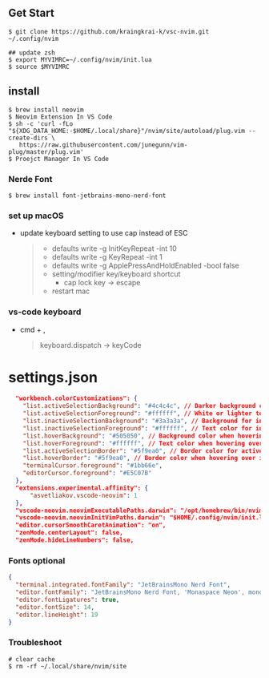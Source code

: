 ## Get Start

```
$ git clone https://github.com/kraingkrai-k/vsc-nvim.git ~/.config/nvim

## update zsh
$ export MYVIMRC=~/.config/nvim/init.lua
$ source $MYVIMRC

```

## install

```
$ brew install neovim
$ Neovim Extension In VS Code
$ sh -c 'curl -fLo "${XDG_DATA_HOME:-$HOME/.local/share}"/nvim/site/autoload/plug.vim --create-dirs \
   https://raw.githubusercontent.com/junegunn/vim-plug/master/plug.vim'
$ Proejct Manager In VS Code
```

### Nerde Font

```
$ brew install font-jetbrains-mono-nerd-font
```

### set up macOS

- update keyboard setting to use cap instead of ESC
  > - defaults write -g InitKeyRepeat -int 10
  > - defaults write -g KeyRepeat -int 1
  > - defaults write -g ApplePressAndHoldEnabled -bool false
  > - setting/modifier key/keyboard shortcut
  >   - cap lock key -> escape
  > - restart mac

### vs-code keyboard

- cmd + ,
  > keyboard.dispatch -> keyCode

# settings.json

```json
  "workbench.colorCustomizations": {
    "list.activeSelectionBackground": "#4c4c4c", // Darker background color for selected item
    "list.activeSelectionForeground": "#ffffff", // White or lighter text color for selected item
    "list.inactiveSelectionBackground": "#3a3a3a", // Background for inactive selection (not focused)
    "list.inactiveSelectionForeground": "#ffffff", // Text color for inactive selection
    "list.hoverBackground": "#505050", // Background color when hovering over items
    "list.hoverForeground": "#ffffff", // Text color when hovering over items
    "list.activeSelectionBorder": "#5f9ea0", // Border color for active selection (e.g., a teal border)
    "list.hoverBorder": "#5f9ea0", // Border color when hovering over items
    "terminalCursor.foreground": "#1bb66e",
    "editorCursor.foreground": "#E5C07B"
  },
  "extensions.experimental.affinity": {
      "asvetliakov.vscode-neovim": 1
  },
  "vscode-neovim.neovimExecutablePaths.darwin": "/opt/homebrew/bin/nvim",
  "vscode-neovim.neovimInitVimPaths.darwin": "$HOME/.config/nvim/init.lua",
  "editor.cursorSmoothCaretAnimation": "on",
  "zenMode.centerLayout": false,
  "zenMode.hideLineNumbers": false,
```

### Fonts optional

```json
{
  "terminal.integrated.fontFamily": "JetBrainsMono Nerd Font",
  "editor.fontFamily": "JetBrainsMono Nerd Font, 'Monaspace Neon', monospace",
  "editor.fontLigatures": true,
  "editor.fontSize": 14,
  "editor.lineHeight": 19
}
```

### Troubleshoot

```
# clear cache
$ rm -rf ~/.local/share/nvim/site
```
